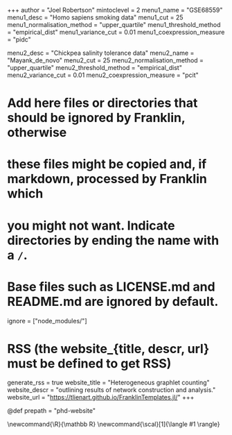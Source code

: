 <!--
Add here global page variables to use throughout your website.
-->
+++
author = "Joel Robertson"
mintoclevel = 2
menu1_name = "GSE68559"
menu1_desc =  "Homo sapiens smoking data"
menu1_cut = 25
menu1_normalisation_method = "upper_quartile"
menu1_threshold_method = "empirical_dist"
menu1_variance_cut = 0.01
menu1_coexpression_measure = "pidc"

menu2_desc = "Chickpea salinity tolerance data"
menu2_name = "Mayank_de_novo"
menu2_cut = 25
menu2_normalisation_method = "upper_quartile"
menu2_threshold_method = "empirical_dist"
menu2_variance_cut = 0.01
menu2_coexpression_measure = "pcit"
# Add here files or directories that should be ignored by Franklin, otherwise
# these files might be copied and, if markdown, processed by Franklin which
# you might not want. Indicate directories by ending the name with a `/`.
# Base files such as LICENSE.md and README.md are ignored by default.
ignore = ["node_modules/"]

# RSS (the website_{title, descr, url} must be defined to get RSS)
generate_rss = true
website_title = "Heterogeneous graphlet counting"
website_descr = "outlining results of network construction and analysis."
website_url   = "https://tlienart.github.io/FranklinTemplates.jl/"
+++

@def prepath = "phd-website"
<!--
Add here global latex commands to use throughout your pages.
-->
\newcommand{\R}{\mathbb R}
\newcommand{\scal}[1]{\langle #1 \rangle}
